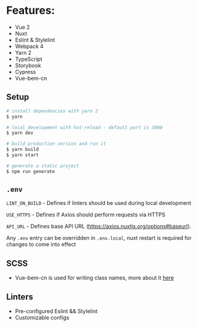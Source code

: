 # Features:
* Vue 2
* Nuxt
* Eslint & Stylelint
* Webpack 4
* Yarn 2
* TypeScript
* Storybook
* Cypress
* Vue-bem-cn

## Setup

``` bash
# install dependencies with yarn 2
$ yarn

# local development with hot-reload - default port is 3000
$ yarn dev

# build production version and run it
$ yarn build
$ yarn start

# generate a static project
$ npm run generate
```

## `.env`
`LINT_ON_BUILD` - Defines if linters should be used during local development

`USE_HTTPS` - Defines if Axios should perform requests via HTTPS

`API_URL` - Defines base API URL (https://axios.nuxtjs.org/options#baseurl).

Any `.env` entry can be overridden in `.env.local`, nuxt restart is required for changes to come into effect


## SCSS
* Vue-bem-cn is used for writing class names, more about it [here](https://github.com/c01nd01r/vue-bem-cn) 

## Linters
* Pre-configured Eslint && Stylelint
* Customizable configs
